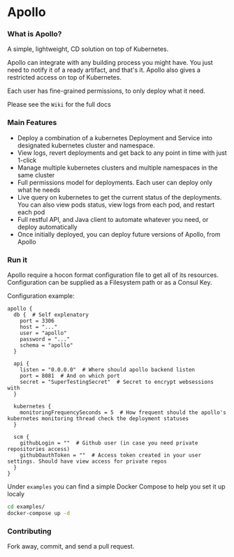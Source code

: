 # Apollo

### What is Apollo?
A simple, lightweight, CD solution on top of Kubernetes.

Apollo can integrate with any building process you might have. You just need to notify it of a ready artifact, and that's it.
Apollo also gives a restricted access on top of Kubernetes.

Each user has fine-grained permissions, to only deploy what it need.

Please see the `Wiki` for the full docs

### Main Features
- Deploy a combination of a kubernetes Deployment and Service into designated kubernetes cluster and namespace. 
- View logs, revert deployments and get back to any point in time with just 1-click
- Manage multiple kubernetes clusters and multiple namespaces in the same cluster
- Full permissions model for deployments. Each user can deploy only what he needs
- Live query on kubernetes to get the current status of the deployments. You can also view pods status, view logs from each pod, and restart each pod
- Full restful API, and Java client to automate whatever you need, or deploy automatically
- Once initially deployed, you can deploy future versions of Apollo, from Apollo


### Run it
Apollo require a hocon format configuration file to get all of its resources. Configuration can be supplied as a Filesystem path or as a Consul Key.

Configuration example:
```hocon
apollo {
  db {  # Self explenatory
    port = 3306
    host = "..."
    user = "apollo"
    password = "..."
    schema = "apollo"
  }

  api {
    listen = "0.0.0.0"  # Where should apollo backend listen
    port = 8081  # And on which port
    secret = "SuperTestingSecret"  # Secret to encrypt websessions with
  }

  kubernetes {
    monitoringFrequencySeconds = 5  # How frequent should the apollo's kubernetes monitoring thread check the deployment statuses
  }

  scm {
    githubLogin = ""  # Github user (in case you need private repositories access)
    githubOauthToken = ""  # Access token created in your user settings. Should have view access for private repos
  }
}
```
Under `examples` you can find a simple Docker Compose to help you set it up localy

```bash
cd examples/
docker-compose up -d
```

### Contributing
Fork away, commit, and send a pull request.